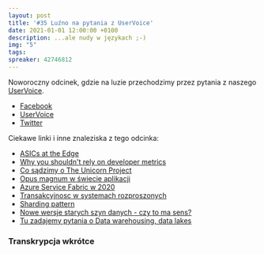 ```yaml
---
layout: post
title: '#35 Luźno na pytania z UserVoice'
date: 2021-01-01 12:00:00 +0100
description: ...ale nudy w językach ;-)
img: "5"
tags:
spreaker: 42746812
---
```

Noworoczny odcinek, gdzie na luzie przechodzimy przez pytania z naszego [UserVoice](https://github.com/patoarchitekci/uservoice/issues).

- [Facebook](https://www.facebook.com/patoarchitekci/)
- [UserVoice](https://github.com/patoarchitekci/uservoice/issues)
- [Twitter](https://twitter.com/patoarchitekci)

Ciekawe linki i inne znaleziska z tego odcinka:

- [ASICs at the Edge](https://blog.cloudflare.com/asics-at-the-edge/)
- [Why you shouldn't rely on developer metrics](https://teamplify.com/blog/why-you-shouldnt-rely-on-developer-metrics/)
- [Co sądzimy o The Unicorn Project](https://github.com/patoarchitekci/uservoice/issues/1)
- [Opus magnum w świecie aplikacji](https://github.com/patoarchitekci/uservoice/issues/2)
- [Azure Service Fabric w 2020](https://github.com/patoarchitekci/uservoice/issues/16)
- [Transakcyjnosc w systemach rozproszonych](https://github.com/patoarchitekci/uservoice/issues/5)
- [Sharding pattern](https://docs.microsoft.com/en-us/azure/architecture/patterns/sharding)
- [Nowe wersje starych szyn danych - czy to ma sens?](https://github.com/patoarchitekci/uservoice/issues/6)
- [Tu zadajemy pytania o Data warehousing, data lakes](https://github.com/patoarchitekci/uservoice/issues/17)

### Transkrypcja wkrótce
